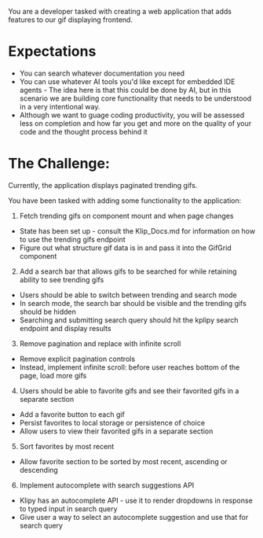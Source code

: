 You are a developer tasked with creating a web application that adds features to our gif displaying frontend.

# Expectations
- You can search whatever documentation you need
- You can use whatever AI tools you'd like except for embedded IDE agents -
The idea here is that this could be done by AI, but in this scenario we are building core functionality that needs to be understood in a very intentional way.
- Although we want to guage coding productivity, you will be assessed less on completion and how far you get and more on the quality of your code and the thought process behind it

# The Challenge:
Currently, the application displays paginated trending gifs.

You have been tasked with adding some functionality to the application:

1. Fetch trending gifs on component mount and when page changes
- State has been set up - consult the Klip_Docs.md for information on how to use the trending gifs endpoint
- Figure out what structure gif data is in and pass it into the GifGrid component

2. Add a search bar that allows gifs to be searched for while retaining ability to see trending gifs
- Users should be able to switch between trending and search mode
- In search mode, the search bar should be visible and the trending gifs should be hidden
- Searching and submitting search query should hit the kplipy search endpoint and display results

3. Remove pagination and replace with infinite scroll
- Remove explicit pagination controls
- Instead, implement infinite scroll: before user reaches bottom of the page, load more gifs

4. Users should be able to favorite gifs and see their favorited gifs in a separate section
- Add a favorite button to each gif
- Persist favorites to local storage or persistence of choice
- Allow users to view their favorited gifs in a separate section

5. Sort favorites by most recent
- Allow favorite section to be sorted by most recent, ascending or descending

6. Implement autocomplete with search suggestions API
- Klipy has an autocomplete API - use it to render dropdowns in response to typed input in search query
- Give user a way to select an autocomplete suggestion and use that for search query